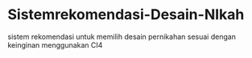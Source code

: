 # Sistemrekomendasi-Desain-NIkah
sistem rekomendasi untuk memilih desain pernikahan sesuai dengan keinginan menggunakan CI4
